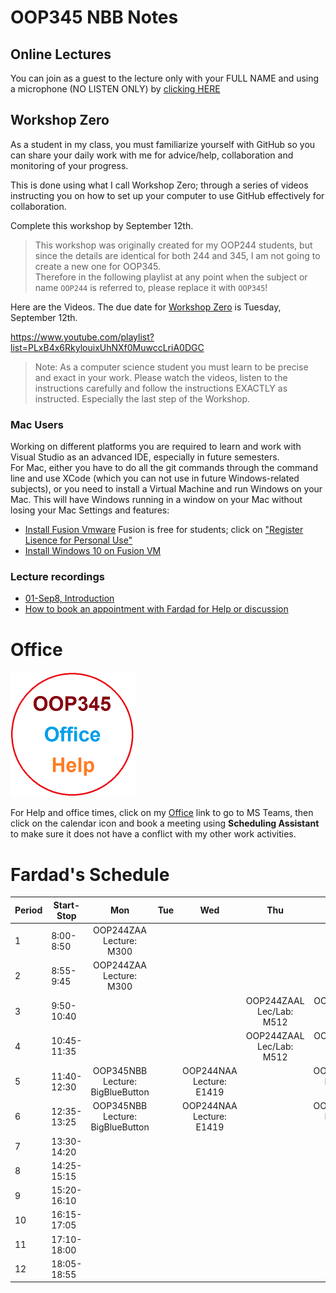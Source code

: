 # OOP345 NBB Notes

## Online Lectures

You can join as a guest to the lecture only with your FULL NAME and using a microphone (NO LISTEN ONLY) by [clicking HERE](https://connect.rna2.blindsidenetworks.com/invite/to?c=ddgHLRVoQIIGTqiSsCXTOd8hay1hCGLIQesHdThLJ1Y&m=01540574e3804e719f3f0958abac9d4166062c3d&t=1694446501615&u=senecacollege)

## Workshop Zero
As a student in my class, you must familiarize yourself with GitHub so you can share your daily work with me for advice/help, collaboration and monitoring of your progress. 

This is done using what I call Workshop Zero; through a series of videos instructing you on how to set up your computer to use GitHub effectively for collaboration.
 
Complete this workshop by September 12th.

> This workshop was originally created for my OOP244 students, but since the details are identical for both 244 and 345, I am not going to create a new one for OOP345.<br />Therefore in the following playlist at any point when the subject or name `OOP244` is referred to, please replace it with `OOP345`!

Here are the Videos. The due date for [Workshop Zero](https://www.youtube.com/playlist?list=PLxB4x6RkylouixUhNXf0MuwccLriA0DGC) is Tuesday, September 12th.

https://www.youtube.com/playlist?list=PLxB4x6RkylouixUhNXf0MuwccLriA0DGC

> Note: As a computer science student you must learn to be precise and exact in your work. Please watch the videos, listen to the instructions carefully and follow the instructions EXACTLY as instructed. Especially the last step of the Workshop.

### Mac Users
Working on different platforms you are required to learn and work with Visual Studio as an advanced IDE, especially in future semesters.<br />
For Mac, either you have to do all the git commands through the command line and use XCode (which you can not use in future Windows-related subjects), or you need to install a Virtual Machine and run Windows on your Mac. This will have Windows running in a window on your Mac without losing your Mac Settings and features:
- [Install Fusion Vmware](https://www.vmware.com/ca/products/fusion/fusion-evaluation.html) Fusion is free for students; click on ["Register Lisence for Personal Use"](https://customerconnect.vmware.com/web/vmware/evalcenter?p=fusion-player-personal) 
- [Install Windows 10 on Fusion VM](https://www.groovypost.com/howto/create-custom-virtual-machine-vmware-fusion/)



### Lecture recordings
- [01-Sep8, Introduction](https://youtu.be/3kVSMVlA_Gg)
- [How to book an appointment with Fardad for Help or discussion](https://youtu.be/4pnVGeDpTck)
# Office
[![Fardad Office](Images/small345Office.png)](https://teams.microsoft.com/l/channel/19%3a1381ZsiY4b_W62-Jd3ipFIk-O77ae3qgi2LFgq7GgHg1%40thread.tacv2/General?groupId=d03b0a80-eead-4454-851c-5c1fe9428ba3&tenantId=eb34f74a-58e7-4a8b-9e59-433e4c412757)

For Help and office times, click on my  [Office](https://teams.microsoft.com/l/channel/19%3a1381ZsiY4b_W62-Jd3ipFIk-O77ae3qgi2LFgq7GgHg1%40thread.tacv2/General?groupId=d03b0a80-eead-4454-851c-5c1fe9428ba3&tenantId=eb34f74a-58e7-4a8b-9e59-433e4c412757)  link to go to MS Teams, then click on the calendar icon and book a meeting using **Scheduling Assistant** to make sure it does not have a conflict with my other work activities.

# Fardad's Schedule
| Period | Start-Stop  | Mon | Tue | Wed | Thu | Fri |
|--------|-------------|:-----------------:|:-----------------:|:-----------------:|:-----------------:|:-----------------:|
| 1      | 8:00-8:50   |   OOP244ZAA <br /> Lecture: M300    |    |     |     |    |
| 2      | 8:55-9:45   |   OOP244ZAA <br /> Lecture: M300     |    |     |    |     |
| 3      | 9:50-10:40  |     |      |     |  OOP244ZAAL <br /> Lec/Lab: M512   |  OOP345NBBL <br /> Lec/Lab: A3518    |
| 4      | 10:45-11:35 |     |   |     |  OOP244ZAAL <br /> Lec/Lab: M512  | OOP345NBBL <br /> Lec/Lab: A3518   |
| 5      | 11:40-12:30 |OOP345NBB <br /> Lecture: BigBlueButton   |     | OOP244NAA <br /> Lecture: E1419  |     |  OOP244NAAL <br /> Lec/LAB: A3512  |
| 6      | 12:35-13:25 |OOP345NBB <br /> Lecture: BigBlueButton   |      | OOP244NAA <br /> Lecture: E1419   |   |  OOP244NAAL <br /> Lec/LAB: A3512 |
| 7      | 13:30-14:20 |    |     |      |     |    |
| 8      | 14:25-15:15 |     |       |     |   |     |
| 9      | 15:20-16:10 |     |      |     |      |       |
| 10     | 16:15-17:05 |     |   |    |      |     |
| 11     | 17:10-18:00 |       |     |     |      |      |
| 12     | 18:05-18:55 |       |     |   |      |      |
